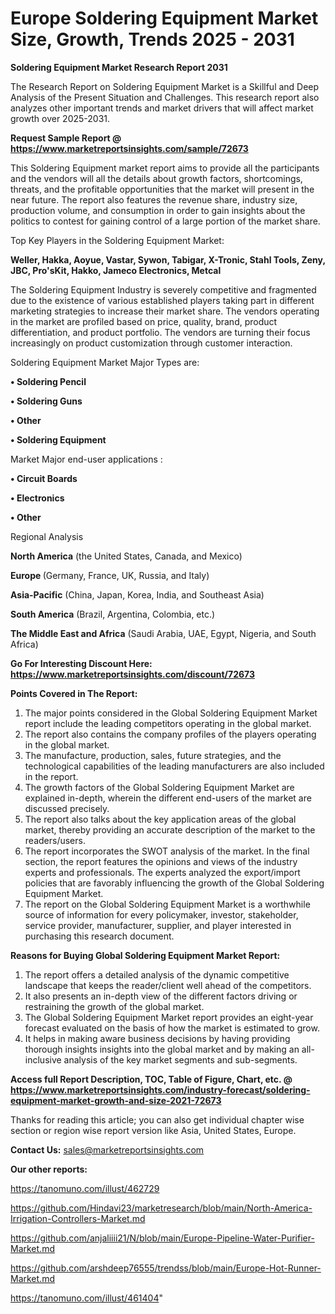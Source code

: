   # Europe Soldering Equipment Market Size, Growth, Trends 2025 - 2031

<strong>Soldering Equipment Market Research Report 2031</strong>

The Research Report on Soldering Equipment Market is a Skillful and Deep Analysis of the Present Situation and Challenges. This research report also analyzes other important trends and market drivers that will affect market growth over 2025-2031.

<strong>Request Sample Report @ <a href=https://www.marketreportsinsights.com/sample/72673>https://www.marketreportsinsights.com/sample/72673</a></strong>

This Soldering Equipment market report aims to provide all the participants and the vendors will all the details about growth factors, shortcomings, threats, and the profitable opportunities that the market will present in the near future. The report also features the revenue share, industry size, production volume, and consumption in order to gain insights about the politics to contest for gaining control of a large portion of the market share.

Top Key Players in the Soldering Equipment Market:

<strong>Weller, Hakka, Aoyue, Vastar, Sywon, Tabigar, X-Tronic, Stahl Tools, Zeny, JBC, Pro&#39;sKit, Hakko, Jameco Electronics, Metcal</strong>

The Soldering Equipment Industry is severely competitive and fragmented due to the existence of various established players taking part in different marketing strategies to increase their market share. The vendors operating in the market are profiled based on price, quality, brand, product differentiation, and product portfolio. The vendors are turning their focus increasingly on product customization through customer interaction.

Soldering Equipment Market Major Types are:

<strong>• Soldering Pencil

• Soldering Guns

• Other

• Soldering Equipment</strong>

Market Major end-user applications :

<strong>• Circuit Boards

• Electronics

• Other</strong>

Regional Analysis

</u><strong><b>North America</b></strong> (the United States, Canada, and Mexico)

<strong><b>Europe </b></strong>(Germany, France, UK, Russia, and Italy)

<strong><b>Asia-Pacific</b></strong> (China, Japan, Korea, India, and Southeast Asia)

<strong><b>South America</b></strong> (Brazil, Argentina, Colombia, etc.)

<strong><b>The Middle East and Africa</b></strong> (Saudi Arabia, UAE, Egypt, Nigeria, and South Africa)

<strong>Go For Interesting Discount Here: <a href=https://www.marketreportsinsights.com/discount/72673>https://www.marketreportsinsights.com/discount/72673</a></strong>

<strong>Points Covered in The Report:</strong>
<ol>
  <li>The major points considered in the Global Soldering Equipment Market report include the leading competitors operating in the global market.</li>
  <li>The report also contains the company profiles of the players operating in the global market.</li>
  <li>The manufacture, production, sales, future strategies, and the technological capabilities of the leading manufacturers are also included in the report.</li>
  <li>The growth factors of the Global Soldering Equipment Market are explained in-depth, wherein the different end-users of the market are discussed precisely.</li>
  <li>The report also talks about the key application areas of the global market, thereby providing an accurate description of the market to the readers/users.</li>
  <li>The report incorporates the SWOT analysis of the market. In the final section, the report features the opinions and views of the industry experts and professionals. The experts analyzed the export/import policies that are favorably influencing the growth of the Global Soldering Equipment Market.</li>
  <li>The report on the Global Soldering Equipment Market is a worthwhile source of information for every policymaker, investor, stakeholder, service provider, manufacturer, supplier, and player interested in purchasing this research document.</li>
</ol>
<strong>Reasons for Buying Global Soldering Equipment Market Report:</strong>

<ol>
  <li>The report offers a detailed analysis of the dynamic competitive landscape that keeps the reader/client well ahead of the competitors.</li>
  <li>It also presents an in-depth view of the different factors driving or restraining the growth of the global market.</li>
  <li>The Global Soldering Equipment Market report provides an eight-year forecast evaluated on the basis of how the market is estimated to grow.</li>
  <li>It helps in making aware business decisions by having providing thorough insights insights into the global market and by making an all-inclusive analysis of the key market segments and sub-segments.</li>
</ol>
<strong>Access full Report Description, TOC, Table of Figure, Chart, etc. @ <a href=https://www.marketreportsinsights.com/industry-forecast/soldering-equipment-market-growth-and-size-2021-72673>https://www.marketreportsinsights.com/industry-forecast/soldering-equipment-market-growth-and-size-2021-72673</a></strong>


Thanks for reading this article; you can also get individual chapter wise section or region wise report version like Asia, United States, Europe.

<strong>Contact Us:</strong>
sales@marketreportsinsights.com

<strong>Our other reports:</strong>

<a href=https://tanomuno.com/illust/462729>https://tanomuno.com/illust/462729</a>

<a href=https://github.com/Hindavi23/marketresearch/blob/main/North-America-Irrigation-Controllers-Market.md>https://github.com/Hindavi23/marketresearch/blob/main/North-America-Irrigation-Controllers-Market.md</a>

<a href=https://github.com/anjaliiii21/N/blob/main/Europe-Pipeline-Water-Purifier-Market.md>https://github.com/anjaliiii21/N/blob/main/Europe-Pipeline-Water-Purifier-Market.md</a>

<a href=https://github.com/arshdeep76555/trendss/blob/main/Europe-Hot-Runner-Market.md>https://github.com/arshdeep76555/trendss/blob/main/Europe-Hot-Runner-Market.md</a>

<a href=https://tanomuno.com/illust/461404>https://tanomuno.com/illust/461404</a>"

